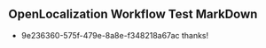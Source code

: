 ## OpenLocalization Workflow Test MarkDown

* 9e236360-575f-479e-8a8e-f348218a67ac 
thanks!



<!--HONumber=Jan16_HO4-->

